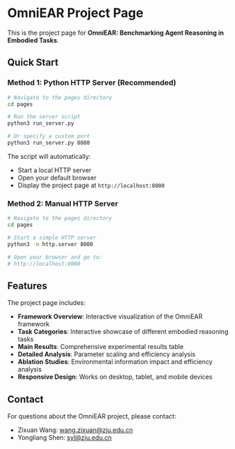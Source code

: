 # OmniEAR Project Page

This is the project page for **OmniEAR: Benchmarking Agent Reasoning in Embodied Tasks**.

## Quick Start

### Method 1: Python HTTP Server (Recommended)

```bash
# Navigate to the pages directory
cd pages

# Run the server script
python3 run_server.py

# Or specify a custom port
python3 run_server.py 8080
```

The script will automatically:
- Start a local HTTP server
- Open your default browser
- Display the project page at `http://localhost:8000`

### Method 2: Manual HTTP Server

```bash
# Navigate to the pages directory
cd pages

# Start a simple HTTP server
python3 -m http.server 8000

# Open your browser and go to:
# http://localhost:8000
```

## Features

The project page includes:

- **Framework Overview**: Interactive visualization of the OmniEAR framework
- **Task Categories**: Interactive showcase of different embodied reasoning tasks
- **Main Results**: Comprehensive experimental results table
- **Detailed Analysis**: Parameter scaling and efficiency analysis
- **Ablation Studies**: Environmental information impact and efficiency analysis
- **Responsive Design**: Works on desktop, tablet, and mobile devices

## Contact

For questions about the OmniEAR project, please contact:
- Zixuan Wang: wang.zixuan@zju.edu.cn
- Yongliang Shen: syl@zju.edu.cn
